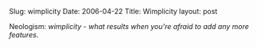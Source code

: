 Slug: wimplicity
Date: 2006-04-22
Title: Wimplicity
layout: post

Neologism: <em>wimplicity - what results when you&#39;re afraid to add any more features</em>.
